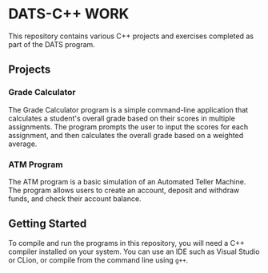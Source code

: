 **DATS-C++ WORK**
=====================

This repository contains various C++ projects and exercises completed as part of the DATS program.

**Projects**
------------

### Grade Calculator

The Grade Calculator program is a simple command-line application that calculates a student's overall grade based on their scores in multiple assignments. The program prompts the user to input the scores for each assignment, and then calculates the overall grade based on a weighted average.

### ATM Program

The ATM program is a basic simulation of an Automated Teller Machine. The program allows users to create an account, deposit and withdraw funds, and check their account balance.

**Getting Started**
-------------------

To compile and run the programs in this repository, you will need a C++ compiler installed on your system. You can use an IDE such as Visual Studio or CLion, or compile from the command line using `g++`.

